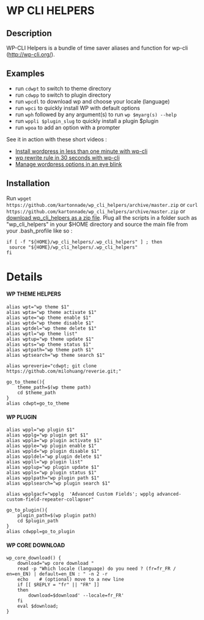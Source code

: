 WP CLI HELPERS
==============

## Description
WP-CLI Helpers is a bundle of time saver aliases and function for wp-cli (http://wp-cli.org/).

## Examples

- run `cdwpt` to switch to theme directory
- run `cdwpp` to switch to plugin directory
- run `wpcdl` to download wp and choose your locale (language)
- run `wpci` to quickly install WP with default options
- run `wph` followed by any argument(s) to run `wp $myarg(s) --help`
- run `wppli $plugin_slug` to quickly install a plugin $plugin
- run `wpoa` to add an option with a prompter
 
See it in action with these short videos :
- [Install wordpress in less than one minute with wp-cli ](https://www.youtube.com/watch?v=UH7gPxQm_1s&index=3&list=PLNKPjf-nKdiaon_IV3r6EI71IdcQ8_nZC
)
- [wp rewrite rule in 30 seconds with wp-cli ](http://www.youtube.com/watch?v=XhbRkyMww5U&feature=share&list=PLNKPjf-nKdiaon_IV3r6EI71IdcQ8_nZC&index=2)
- [Manage wordpress options in an eye blink](http://youtu.be/dECMEPvTT-c)



## Installation
Run `wpget https://github.com/kartonnade/wp_cli_helpers/archive/master.zip` or `curl https://github.com/kartonnade/wp_cli_helpers/archive/master.zip` or [download wp_cli_helpers as a zip file](https://github.com/kartonnade/wp_cli_helpers/archive/master.zip).
Plug all the scripts in a folder such as "wp_cli_helpers" in your $HOME directory and source the main file from your .bash_profile like so :

````
if [ -f "${HOME}/wp_cli_helpers/.wp_cli_helpers" ] ; then
 source "${HOME}/wp_cli_helpers/.wp_cli_helpers"
fi
````

# Details

#### WP THEME HELPERS
````
alias wpt="wp theme $1"
alias wpta="wp theme activate $1"
alias wpte="wp theme enable $1"
alias wptd="wp theme disable $1"
alias wptdel="wp theme delete $1"
alias wptl="wp theme list"
alias wptup="wp theme update $1"
alias wpts="wp theme status $1"
alias wptpath="wp theme path $1"
alias wptsearch="wp theme search $1"

alias wpreverie="cdwpt; git clone https://github.com/milohuang/reverie.git;"

go_to_theme(){
	theme_path=$(wp theme path)
	cd $theme_path
}
alias cdwpt=go_to_theme
````

#### WP PLUGIN

````
alias wppl="wp plugin $1"
alias wpplg="wp plugin get $1"
alias wppla="wp plugin activate $1"
alias wpple="wp plugin enable $1"
alias wppld="wp plugin disable $1"
alias wppldel="wp plugin delete $1"
alias wppll="wp plugin list"
alias wpplup="wp plugin update $1"
alias wppls="wp plugin status $1"
alias wpplpath="wp plugin path $1"
alias wpplsearch="wp plugin search $1"

alias wpplgacf="wpplg  'Advanced Custom Fields'; wpplg advanced-custom-field-repeater-collapser"

go_to_plugin(){
	plugin_path=$(wp plugin path)
	cd $plugin_path
}
alias cdwppl=go_to_plugin
````

#### WP CORE DOWNLOAD

````
wp_core_download() {
	download="wp core download "
	read -p "Which locale (language) do you need ? (fr=fr_FR / en=en_EN) | default=en_EN : " -n 2 -r
	echo    # (optional) move to a new line
	if [[ $REPLY = "fr" || "FR" ]]
	then
	    download=$download' --locale=fr_FR'
	fi
	eval $download;
}
````
````
````
````
````
````
````
````
````
````
````
````
````
